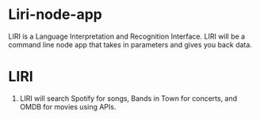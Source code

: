 # Liri-node-app
LIRI is a Language Interpretation and Recognition Interface. LIRI will be a command line node app that takes in parameters and gives you back data.

# LIRI

1. LIRI will search Spotify for songs, Bands in Town for concerts, and OMDB for movies using APIs. 
